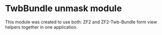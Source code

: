 TwbBundle unmask module
=========

This module was created to use both: ZF2 and ZF2-Twb-Bundle form view helpers together in one application.
